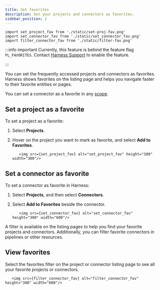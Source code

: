 ```yaml
---
title: Set favorites
description: Set your projects and connectors as favorites.
sidebar_position: 2
---
```


```mdx-code-block
import set_project_fav from './static/set-proj-fav.png'
import set_connector_fav from './static/set_connector_fav.png'
import filter_connector_fav from './static/filter-fav.png'
```

:::info important
Currently, this feature is behind the feature flag `PL_FAVORITES`. Contact [Harness Support](mailto:support@harness.io) to enable the feature.

:::


You can set the frequently accessed projects and connectors as favorites. Harness shows favorites on the listing page and helps you navigate faster to their favorite entities or pages.

You can set a connector as a favorite in any [scope](../4_Role-Based-Access-Control/1-rbac-in-harness.md#overview-of-the-hierarchical-setup-in-harness).

## Set a project as a favorite

To set a project as a favorite: 
1. Select **Projects**.
2. Hover on the project you want to mark as favorite, and select **Add to Favorites**.
   
   
   ```mdx-code-block
      <img src={set_project_fav} alt="set_project_fav" height="100" width="300"/>
   ```

## Set a connector as favorite

To set a connector as favorite in Harness: 
1. Select **Projects**, and then select **Connectors**.
2. Select **Add to Favorites** beside the connector.

   ```mdx-code-block
      <img src={set_connector_fav} alt="set_connector_fav" height="300" width="600"/>
   ```

A filter is available on the listing pages to help you find your favorite projects and connectors. Additionally, you can filter favorite connectors in pipelines or other resources.

## View favorites

Select the favorites filter on the project or connector listing page to see all your favorite projects or connectors.

 ```mdx-code-block
    <img src={filter_connector_fav} alt="filter_connector_fav" height="300" width="600"/>
 ```